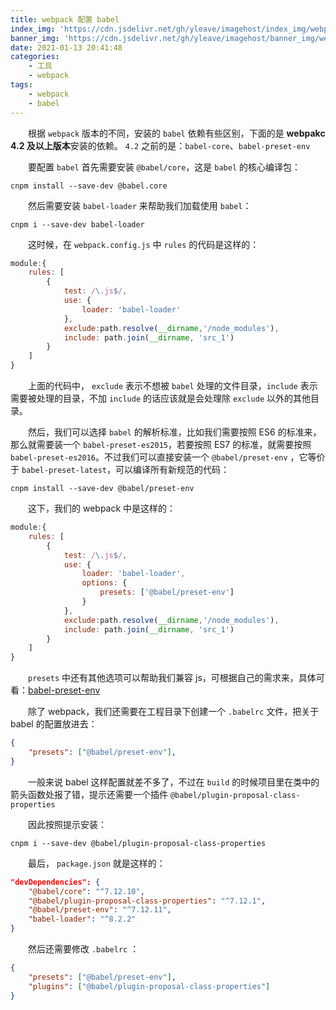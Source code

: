 ```yaml
---
title: webpack 配置 babel
index_img: 'https://cdn.jsdelivr.net/gh/yleave/imagehost/index_img/webpack.png'
banner_img: 'https://cdn.jsdelivr.net/gh/yleave/imagehost/banner_img/webpack.png'
date: 2021-01-13 20:41:48
categories:
    - 工具
    - webpack
tags:
    - webpack
    - babel
---
```




&emsp;&emsp;根据 `webpack` 版本的不同，安装的 `babel` 依赖有些区别，下面的是 **webpakc 4.2 及以上版本**安装的依赖。 `4.2` 之前的是：`babel-core`、`babel-preset-env`



&emsp;&emsp;要配置 `babel` 首先需要安装 `@babel/core`，这是 `babel` 的核心编译包：

`cnpm install --save-dev @babel.core`



&emsp;&emsp;然后需要安装 `babel-loader` 来帮助我们加载使用 `babel`：

`cnpm i --save-dev babel-loader`



&emsp;&emsp;这时候，在 `webpack.config.js` 中 `rules` 的代码是这样的：

```js
module:{
    rules: [
        {
            test: /\.js$/,
            use: {
                loader: 'babel-loader'
            },
            exclude:path.resolve(__dirname,'/node_modules'),
            include: path.join(__dirname, 'src_1')
        }
    ]
}
```

&emsp;&emsp;上面的代码中， `exclude` 表示不想被 `babel` 处理的文件目录，`include` 表示需要被处理的目录，不加 `include` 的话应该就是会处理除 `exclude` 以外的其他目录。



&emsp;&emsp;然后，我们可以选择 `babel` 的解析标准，比如我们需要按照 ES6 的标准来，那么就需要装一个 `babel-preset-es2015`，若要按照  ES7 的标准，就需要按照 `babel-preset-es2016`。不过我们可以直接安装一个 `@babel/preset-env` ，它等价于 `babel-preset-latest`，可以编译所有新规范的代码：

`cnpm install --save-dev @babel/preset-env`

&emsp;&emsp;这下，我们的 webpack 中是这样的：

```js
module:{
    rules: [
        {
            test: /\.js$/,
            use: {
                loader: 'babel-loader',
                options: {
                    presets: ['@babel/preset-env']
                }
            },
            exclude:path.resolve(__dirname,'/node_modules'),
            include: path.join(__dirname, 'src_1')
        }
    ]
}
```

&emsp;&emsp;`presets` 中还有其他选项可以帮助我们兼容 js，可根据自己的需求来，具体可看：[babel-preset-env](https://babeljs.io/docs/en/babel-preset-env) 



&emsp;&emsp;除了 webpack，我们还需要在工程目录下创建一个 `.babelrc` 文件，把关于 babel 的配置放进去：

```json
{
    "presets": ["@babel/preset-env"],
}
```



&emsp;&emsp;一般来说 babel 这样配置就差不多了，不过在 `build` 的时候项目里在类中的箭头函数处报了错，提示还需要一个插件 `@babel/plugin-proposal-class-properties`

&emsp;&emsp;因此按照提示安装：

`cnpm i --save-dev @babel/plugin-proposal-class-properties`



&emsp;&emsp;最后， `package.json` 就是这样的：

```json
"devDependencies": {
    "@babel/core": "^7.12.10",
    "@babel/plugin-proposal-class-properties": "^7.12.1",
    "@babel/preset-env": "^7.12.11",
    "babel-loader": "^8.2.2"
}
```



&emsp;&emsp;然后还需要修改 `.babelrc` ：

```json
{
    "presets": ["@babel/preset-env"],
    "plugins": ["@babel/plugin-proposal-class-properties"]
}
```